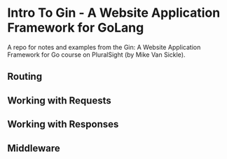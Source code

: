 # Intro To Gin - A Website Application Framework for GoLang

A repo for notes and examples from the Gin: A Website Application Framework for Go course on PluralSight (by Mike Van Sickle).

## Routing



## Working with Requests

## Working with Responses

## Middleware


